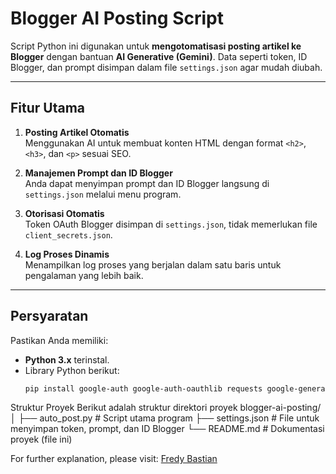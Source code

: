 # **Blogger AI Posting Script**

Script Python ini digunakan untuk **mengotomatisasi posting artikel ke Blogger** dengan bantuan **AI Generative (Gemini)**. Data seperti token, ID Blogger, dan prompt disimpan dalam file `settings.json` agar mudah diubah.

---

## **Fitur Utama**

1. **Posting Artikel Otomatis**  
   Menggunakan AI untuk membuat konten HTML dengan format `<h2>`, `<h3>`, dan `<p>` sesuai SEO.

2. **Manajemen Prompt dan ID Blogger**  
   Anda dapat menyimpan prompt dan ID Blogger langsung di `settings.json` melalui menu program.

3. **Otorisasi Otomatis**  
   Token OAuth Blogger disimpan di `settings.json`, tidak memerlukan file `client_secrets.json`.

4. **Log Proses Dinamis**  
   Menampilkan log proses yang berjalan dalam satu baris untuk pengalaman yang lebih baik.

---

## **Persyaratan**

Pastikan Anda memiliki:
- **Python 3.x** terinstal.
- Library Python berikut:
  ```bash
  pip install google-auth google-auth-oauthlib requests google-generativeai

Struktur Proyek
Berikut adalah struktur direktori proyek
blogger-ai-posting/
│
├── auto_post.py          # Script utama program
├── settings.json         # File untuk menyimpan token, prompt, dan ID Blogger
└── README.md             # Dokumentasi proyek (file ini)


For further explanation, please visit: [Fredy Bastian](https://www.fredybastian.com/)
